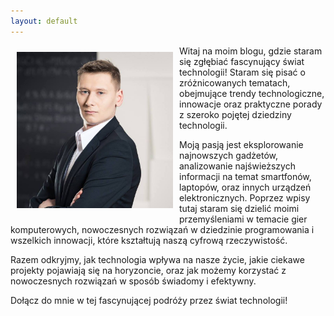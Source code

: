 ```yaml
---
layout: default
---
```


<img src="assets/photo.jpg" alt="..." width=250 height=250 style="float:left;margin:10px" >  
  
Witaj na moim blogu, gdzie staram się zgłębiać fascynujący świat technologii! Staram się pisać o zróżnicowanych tematach, obejmujące trendy technologiczne, innowacje oraz praktyczne porady z szeroko pojętej dziedziny technologii.

Moją pasją jest eksplorowanie najnowszych gadżetów, analizowanie najświeższych informacji na temat smartfonów, laptopów, oraz innych urządzeń elektronicznych. Poprzez wpisy tutaj staram się dzielić moimi przemyśleniami w temacie gier komputerowych, nowoczesnych rozwiązań w dziedzinie programowania i wszelkich innowacji, które kształtują naszą cyfrową rzeczywistość.  

Razem odkryjmy, jak technologia wpływa na nasze życie, jakie ciekawe projekty pojawiają się na horyzoncie, oraz jak możemy korzystać z nowoczesnych rozwiązań w sposób świadomy i efektywny.

Dołącz do mnie w tej fascynującej podróży przez świat technologii!